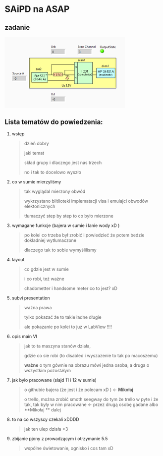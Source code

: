 # SAiPD na ASAP

## zadanie

<img src="assets/image-20210614215801520.png" alt="image-20210614215801520" style="zoom:80%;" /> 

## Lista tematów do powiedzenia:

1. wstęp

	>  dzień dobry
	>
	> jaki temat 
	>
	> skład grupy i dlaczego jest nas trzech
	>
	> no i tak to docelowo wyszło
   
2.  co w sumie mierzyliśmy
	> tak wyglądal mierzony obwód
	>
	> wykrzystano biltlioteki implematacji visa
	> i emulajci obwodów elektonicznych
	>
	> tłumaczyć step by step to co było mierzone
   
3. wymagane funkcje (bajera w sumie i lanie wody xD )

	> po kolei co trzeba był zrobić i powiedzieć że potem bedzie dokładniej wytłumaczone
	>
	> dlaczego tak to sobie wymyślilismy

4. layout

	> co gdzie jest w sumie
	>
	> i co robi, też ważne
	>
	> chadometter i handsome meter co to jest? xD

5. subvi presentation

	> ważna prawa
	>
	> tylko pokazać że to takie ładne długie
	>
	> ale pokazanie po kolei to już w LabView !!!!
	
6. opis main VI

   > jak to ta maszyna stanów działa,
   >
   > gdzie co sie robi (to disabled i wyszazenie to tak po macoszemu)
   >
   > **ważne** o tym gównie na obrazu mówi jedna osoba, a druga o wszystkim pozostałym

7. jak było pracowane (slajd 11 i 12 w sumie)

   > o githubie bajera (że jest i że polecam xD ) <- **Mikołaj**
   >
   > o trello, można zrobić smoth seegway do tym że trello w pyte i że tak, tak były w nim pracowane <-  przez drugą osobę gadane albo **Mikołaj ** dalej

8. to na co wszyscy czekali xDDDD

   > jak ten ulep działa <3

9. zbijanie pjony z prowadzącym i otrzymanie 5.5

   > wspólne świetowanie, ognisko i cos tam xD

   